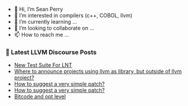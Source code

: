 - 👋 Hi, I’m Sean Perry
- 👀 I’m interested in compilers (c++, COBOL, llvm)
- 🌱 I’m currently learning ...
- 💞️ I’m looking to collaborate on ...
- 📫 How to reach me ...

<!---
s66perry/s66perry is a ✨ special ✨ repository because its `README.md` (this file) appears on your GitHub profile.
You can click the Preview link to take a look at your changes.
--->
### 📕 Latest LLVM Discourse Posts

<!-- DISCOURSE-LLVM:START -->
- [New Test Suite For LNT](https://discourse.llvm.org/t/new-test-suite-for-lnt/74659#post_3)
- [Where to announce projects using llvm as library, but outside of llvm project?](https://discourse.llvm.org/t/where-to-announce-projects-using-llvm-as-library-but-outside-of-llvm-project/74752#post_1)
- [How to suggest a very simple patch?](https://discourse.llvm.org/t/how-to-suggest-a-very-simple-patch/74681#post_5)
- [How to suggest a very simple patch?](https://discourse.llvm.org/t/how-to-suggest-a-very-simple-patch/74681#post_4)
- [Bitcode and opt level](https://discourse.llvm.org/t/bitcode-and-opt-level/74748#post_1)
<!-- DISCOURSE-LLVM:END -->
